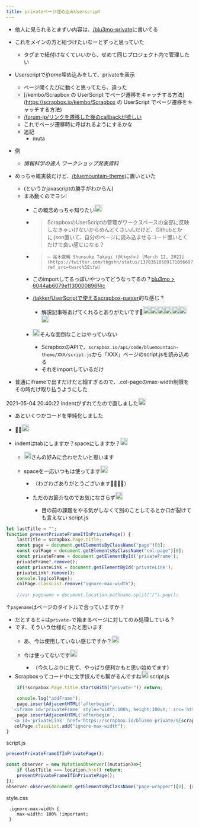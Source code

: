 ```yaml
---
title: privateページ埋め込みUserscript
---
```


* 他人に見られるとまずい内容は、[/blu3mo-private](https://scrapbox.io/blu3mo-private)に書いてる

* これをメインの方と紐づけたいなーとずっと思っていた
  
  * タグまで紐付けなくていいから、せめて同じプロジェクト内で管理したい
* Userscriptで*iframe*埋め込みをして、privateを表示
  
  * ページ開くたびに動くと思ってたら、違った
  * \[/kembo/Scrapbox の UserScript でページ遷移をキャッチする方法\](https://scrapbox.io/kembo/Scrapbox の UserScript でページ遷移をキャッチする方法)
  * [/forum-jp/リンクを遷移した後のcallbackが欲しい](https://scrapbox.io/forum-jp/リンクを遷移した後のcallbackが欲しい)
  * これでページ遷移時に呼ばれるようにするかな
  * 追記
    * muta
* 例
  
  * *情報科学の達人 ワークショップ発表資料*
* めっちゃ雑実装だけど、[/bluemountain-theme](https://scrapbox.io/bluemountain-theme)に置いといた
  
  * (というかjavascriptの勝手がわからん)
  * まあ動くのでヨシ!
    * この概念めっちゃ知りたい<img src='https://scrapbox.io/api/pages/blu3mo-public/tkgshn/icon' alt='tkgshn.icon' height="19.5"/>
    * 
       > 
       > ScrapboxのUserScriptの管理がワークスペースの全部に反映しなきゃいけないからめんどくさいんだけど、Githubとかに.json置いて、自分のページに読み込ませるコード置いとくだけで良い感じになる？
    
    * 
       > 
       > ````
       > — 高木俊輔 Shunsuke Takagi (@tkgshn) [March 12, 2021](https://twitter.com/tkgshn/status/1370351058917105669?ref_src=twsrc%5Etfw)
       > ````
    
    * このimportしてるっぽいやつってどうなってるの？[blu3mo > 6044ab6079e1130000896f4c](blu3mo.md#6044ab6079e1130000896f4c)
    * [/takker/UserScriptで使えるscrapbox-parser](https://scrapbox.io/takker/UserScriptで使えるscrapbox-parser)的な感じ？
      * 解説記事等あげてくれるとありがたいです🥺<img src='https://scrapbox.io/api/pages/blu3mo-public/tkgshn/icon' alt='tkgshn.icon' height="19.5"/><img src='https://scrapbox.io/api/pages/blu3mo-public/tkgshn/icon' alt='tkgshn.icon' height="19.5"/><img src='https://scrapbox.io/api/pages/blu3mo-public/tkgshn/icon' alt='tkgshn.icon' height="19.5"/><img src='https://scrapbox.io/api/pages/blu3mo-public/tkgshn/icon' alt='tkgshn.icon' height="19.5"/><img src='https://scrapbox.io/api/pages/blu3mo-public/tkgshn/icon' alt='tkgshn.icon' height="19.5"/><img src='https://scrapbox.io/api/pages/blu3mo-public/tkgshn/icon' alt='tkgshn.icon' height="19.5"/><img src='https://scrapbox.io/api/pages/blu3mo-public/tkgshn/icon' alt='tkgshn.icon' height="19.5"/>
    * <img src='https://scrapbox.io/api/pages/blu3mo-public/blu3mo/icon' alt='blu3mo.icon' height="19.5"/>そんな面倒なことはやっていない
      * ScrapboxのAPIで、`scrapbox.io/api/code/bluemountain-theme/XXX/script.js`から「XXX」ページのscript.jsを読み込める
      * それをimportしているだけ
* 普通にiframeで出すだけだと細すぎるので、.col-pageのmax-width制限をその時だけ取り払うようにした

2021-05-04 20:40:22 indentがずれてたので直しました<img src='https://scrapbox.io/api/pages/blu3mo-public/takker/icon' alt='takker.icon' height="19.5"/>

* あといくつかコードを単純化しました
* 🙏🙏<img src='https://scrapbox.io/api/pages/blu3mo-public/blu3mo/icon' alt='blu3mo.icon' height="19.5"/>
* indentはtabにしますか？spaceにしますか？<img src='https://scrapbox.io/api/pages/blu3mo-public/takker/icon' alt='takker.icon' height="19.5"/>

  * <img src='https://scrapbox.io/api/pages/blu3mo-public/blu3mo/icon' alt='blu3mo.icon' height="19.5"/>さんの好みに合わせたいと思います
  * spaceを一応いつもは使ってます<img src='https://scrapbox.io/api/pages/blu3mo-public/blu3mo/icon' alt='blu3mo.icon' height="19.5"/>

    * （わざわざありがとうございます🙇‍♂️🙇‍♂️）
    * ただのお節介なのでお気になさらず<img src='https://scrapbox.io/api/pages/blu3mo-public/takker/icon' alt='takker.icon' height="19.5"/>

      * 目の前の課題をやる気がしなくて別のことしてるとか口が裂けても言えない
        script.js

````javascript
let lastTitle = "";
function presentPrivateFrameIfInPrivatePage() {
    lastTitle = scrapbox.Page.title;
    const page = document.getElementsByClassName("page")[0]; 
    const colPage = document.getElementsByClassName("col-page")[0];
    const privateFrame = document.getElementById('privateFrame');
    privateFrame?.remove();
    const privateLink = document.getElementById('privateLink');
    privateLink?.remove();
    console.log(colPage);
    colPage.classList.remove("ignore-max-width"); 
    		
    //var pagename = document.location.pathname.split("/").pop();
````

↑`pagename`はページのタイトルで合っていますか？

* だとすると↓は`private-`で始まるページに対してのみ処理している？
* です、そういう仕様だったと思います
  * あ、今は使用していない感じですか？<img src='https://scrapbox.io/api/pages/blu3mo-public/takker/icon' alt='takker.icon' height="19.5"/>
  * 今は使ってないです<img src='https://scrapbox.io/api/pages/blu3mo-public/blu3mo/icon' alt='blu3mo.icon' height="19.5"/>

    * （今久しぶりに見て、やっぱり便利かもと思い始めてます）
* Scrapboxってコード中に文字挟んでも繋がるんですね<img src='https://scrapbox.io/api/pages/blu3mo-public/blu3mo/icon' alt='blu3mo.icon' height="19.5"/>
  script.js

````javascript
    if(!scrpabox.Page.title.startsWith("private-")) return;
    
    console.log("addFrame");
    page.insertAdjacentHTML('afterbegin',
  `<iframe id='privateFrame' style='width:100%; height:100vh;' src='https://scrapbox.io/blu3mo-private/${pagename.slice(8, pagename.length)}</iframe>`);
    page.insertAdjacentHTML('afterbegin',
  `<a id='privateLink' href='https://scrapbox.io/blu3mo-private/${scrapbox.Page.title.slice(8)}">Go to the page</a>`);
   colPage.classList.add("ignore-max-width");
}
````

script.js

````javascript
presentPrivateFrameIfInPrivatePage();

const observer = new MutationObserver((mutation)=>{
    if (lastTitle === location.href) return;
    presentPrivateFrameIfInPrivatePage();
});
observer.observe(document.getElementsByClassName("page-wrapper")[0], {attributes: true, attributeFilter: ["class"]});
````

style.css

````
 .ignore-max-width {
 	max-width: 100% !important;
 }
````
